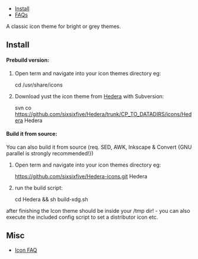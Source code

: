 * [Install](#install)
* [FAQs](#see-also)

A classic icon theme for bright or grey themes.

## Install

#### Prebuild version:

1) Open term and navigate into your icon themes directory eg:

    cd /usr/share/icons

2) Download yust the icon theme from [Hedera](https://github.com/sixsixfive/Hedera) with Subversion:

    svn co https://github.com/sixsixfive/Hedera/trunk/CP_TO_DATADIRS/icons/Hedera Hedera

#### Build it from source:

You can also build it from source (req. SED, AWK, Inkscape & Convert {GNU parallel is strongly recommended!})

1) Open term and navigate into your icon themes directory eg:

    https://github.com/sixsixfive/Hedera-icons.git Hedera

2) run the build script:

    cd Hedera && sh build-xdg.sh

after finishing the Icon theme should be inside your /tmp dir! - you can also execute the included config script to set a distributor icon etc.

## Misc

* [Icon FAQ](https://github.com/sixsixfive/Hedera-icons/tree/master/faq.md)
